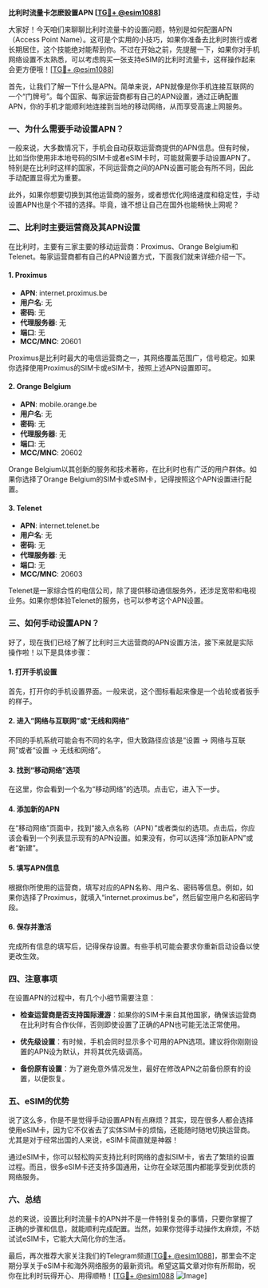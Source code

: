**比利时流量卡怎麽設置APN [[TG💪+ @esim1088](https://t.me/s/esim1088)]**

大家好！今天咱们来聊聊比利时流量卡的设置问题，特别是如何配置APN（Access Point Name）。这可是个实用的小技巧，如果你准备去比利时旅行或者长期居住，这个技能绝对能帮到你。不过在开始之前，先提醒一下，如果你对手机网络设置不太熟悉，可以考虑购买一张支持eSIM的比利时流量卡，这样操作起来会更方便哦！[[TG💪+ @esim1088](https://t.me/s/esim1088)]

首先，让我们了解一下什么是APN。简单来说，APN就像是你手机连接互联网的一个“门牌号”。每个国家、每家运营商都有自己的APN设置，通过正确配置APN，你的手机才能顺利地连接到当地的移动网络，从而享受高速上网服务。

### **一、为什么需要手动设置APN？**

一般来说，大多数情况下，手机会自动获取运营商提供的APN信息。但有时候，比如当你使用非本地号码的SIM卡或者eSIM卡时，可能就需要手动设置APN了。特别是在比利时这样的国家，不同运营商之间的APN设置可能会有所不同，因此手动配置显得尤为重要。

此外，如果你想要切换到其他运营商的服务，或者想优化网络速度和稳定性，手动设置APN也是个不错的选择。毕竟，谁不想让自己在国外也能畅快上网呢？

### **二、比利时主要运营商及其APN设置**

在比利时，主要有三家主要的移动运营商：Proximus、Orange Belgium和Telenet。每家运营商都有自己的APN设置方式，下面我们就来详细介绍一下。

#### **1. Proximus**
- **APN**: internet.proximus.be
- **用户名**: 无
- **密码**: 无
- **代理服务器**: 无
- **端口**: 无
- **MCC/MNC**: 20601

Proximus是比利时最大的电信运营商之一，其网络覆盖范围广，信号稳定。如果你选择使用Proximus的SIM卡或eSIM卡，按照上述APN设置即可。

#### **2. Orange Belgium**
- **APN**: mobile.orange.be
- **用户名**: 无
- **密码**: 无
- **代理服务器**: 无
- **端口**: 无
- **MCC/MNC**: 20602

Orange Belgium以其创新的服务和技术著称，在比利时也有广泛的用户群体。如果你选择了Orange Belgium的SIM卡或eSIM卡，记得按照这个APN设置进行配置。

#### **3. Telenet**
- **APN**: internet.telenet.be
- **用户名**: 无
- **密码**: 无
- **代理服务器**: 无
- **端口**: 无
- **MCC/MNC**: 20603

Telenet是一家综合性的电信公司，除了提供移动通信服务外，还涉足宽带和电视业务。如果你想体验Telenet的服务，也可以参考这个APN设置。

### **三、如何手动设置APN？**

好了，现在我们已经了解了比利时三大运营商的APN设置方法，接下来就是实际操作啦！以下是具体步骤：

#### **1. 打开手机设置**
首先，打开你的手机设置界面。一般来说，这个图标看起来像是一个齿轮或者扳手的样子。

#### **2. 进入“网络与互联网”或“无线和网络”**
不同的手机系统可能会有不同的名字，但大致路径应该是“设置 -> 网络与互联网”或者“设置 -> 无线和网络”。

#### **3. 找到“移动网络”选项**
在这里，你会看到一个名为“移动网络”的选项。点击它，进入下一步。

#### **4. 添加新的APN**
在“移动网络”页面中，找到“接入点名称（APN）”或者类似的选项。点击后，你应该会看到一个列表显示现有的APN设置。如果没有，你可以选择“添加新APN”或者“新建”。

#### **5. 填写APN信息**
根据你所使用的运营商，填写对应的APN名称、用户名、密码等信息。例如，如果你选择了Proximus，就填入“internet.proximus.be”，然后留空用户名和密码字段。

#### **6. 保存并激活**
完成所有信息的填写后，记得保存设置。有些手机可能会要求你重新启动设备以使更改生效。

### **四、注意事项**

在设置APN的过程中，有几个小细节需要注意：

- **检查运营商是否支持国际漫游**：如果你的SIM卡来自其他国家，确保该运营商在比利时有合作伙伴，否则即使设置了正确的APN也可能无法正常使用。
  
- **优先级设置**：有时候，手机会同时显示多个可用的APN选项。建议将你刚刚设置的APN设为默认，并将其优先级调高。

- **备份原有设置**：为了避免意外情况发生，最好在修改APN之前备份原有的设置，以便恢复。

### **五、eSIM的优势**

说了这么多，你是不是觉得手动设置APN有点麻烦？其实，现在很多人都会选择使用eSIM卡，因为它不仅省去了实体SIM卡的烦恼，还能随时随地切换运营商。尤其是对于经常出国的人来说，eSIM卡简直就是神器！

通过eSIM卡，你可以轻松购买支持比利时网络的虚拟SIM卡，省去了繁琐的设置过程。而且，很多eSIM卡还支持多国通用，让你在全球范围内都能享受到优质的网络服务。

### **六、总结**

总的来说，设置比利时流量卡的APN并不是一件特别复杂的事情，只要你掌握了正确的步骤和信息，就能顺利完成配置。当然，如果你觉得手动操作太麻烦，不妨试试eSIM卡，它能大大简化你的生活。

最后，再次推荐大家关注我们的Telegram频道[[TG💪+ @esim1088](https://t.me/s/esim1088)]，那里会不定期分享关于eSIM卡和海外网络服务的最新资讯。希望这篇文章对你有所帮助，祝你在比利时玩得开心、用得顺畅！[[TG💪+ @esim1088](https://t.me/s/esim1088) ![Image](https://i.postimg.cc/4NQfJmqS/Snipaste-2025-05-13-00-14-12.png)]